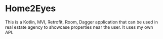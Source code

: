 # Home2Eyes
This is a Kotlin, MVI, Retrofit, Room, Dagger application that can be used in real estate agency to showcase properties near the user. It uses my own API.
